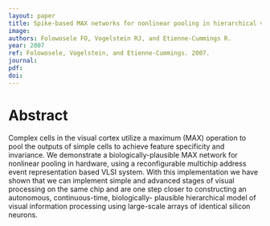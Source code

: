 ```yaml
---
layout: paper
title: Spike-based MAX networks for nonlinear pooling in hierarchical vision processing
image:
authors: Folowosele FO, Vogelstein RJ, and Etienne-Cummings R.
year: 2007
ref: Folowosele, Vogelstein, and Etienne-Cummings. 2007.
journal: 
pdf: 
doi: 
---
```


# Abstract
Complex cells in the visual cortex utilize a maximum (MAX) operation to pool the outputs of simple cells to achieve feature specificity and invariance. We demonstrate a biologically-plausible MAX network for nonlinear pooling in hardware, using a reconfigurable multichip address event representation based VLSI system. With this implementation we have shown that we can implement simple and advanced stages of visual processing on the same chip and are one step closer to constructing an autonomous, continuous-time, biologically- plausible hierarchical model of visual information processing using large-scale arrays of identical silicon neurons.

